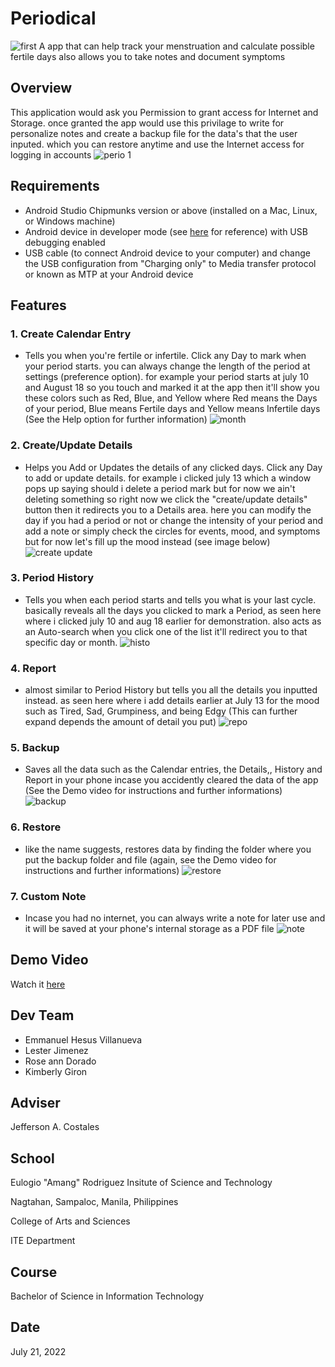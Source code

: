 # Periodical
![first](https://user-images.githubusercontent.com/109476616/179425374-82d992cd-9162-4a5c-9eda-104d1635d26f.jpg)
 A app that can help track your menstruation and calculate possible fertile days also allows you to take notes and document symptoms
## Overview
This application would ask you Permission to grant access for Internet and Storage.
once granted the app would use this privilage to write for personalize notes and create a backup file for the data's that the user inputed. which you can restore anytime and use the Internet access for logging in accounts
![perio 1](https://user-images.githubusercontent.com/109476616/179797822-9dc66200-8bcf-437d-aedb-f68e546e07b7.png)

## Requirements
*   Android Studio Chipmunks version or above (installed on a Mac, Linux, or Windows machine)
*   Android device in developer mode (see [here](https://developer.android.com/studio/debug/dev-options) for reference) with USB debugging enabled
*   USB cable (to connect Android device to your computer) and change the USB configuration from "Charging only" to Media transfer protocol or known as MTP at your Android device

## Features
### 1. Create Calendar Entry 
- Tells you when you're fertile or infertile. Click any Day to mark when your period starts. you can always change the length of the period at settings (preference option).
for example your period starts at july 10 and August 18 so you touch and marked it at the app then it'll show you these colors such as Red, Blue, and Yellow where Red means the Days of your period, Blue means Fertile days and Yellow means Infertile days (See the Help option for further information)
![month](https://user-images.githubusercontent.com/109476616/179795122-6c792f97-e1be-487c-8c65-9016ea727754.jpg)

### 2. Create/Update Details
- Helps you Add or Updates the details of any clicked days. Click any Day to add or update details. for example i clicked july 13 which a window pops up saying should i delete a period mark but for now we ain't deleting something so right now we click the "create/update details" button then it redirects you to a Details area. here you can modify the day if you had a period or not or change the intensity of your period and add a note or simply check the circles for events, mood, and symptoms but for now let's fill up the mood instead (see image below)
![create update](https://user-images.githubusercontent.com/109476616/179805367-fa3f00fb-5db9-47c4-8442-cebd960e6b4a.png)

### 3. Period History
- Tells you when each period starts and tells you what is your last cycle. basically reveals all the days you clicked to mark a Period, as seen here where i clicked july 10 and aug 18 earlier for demonstration. also acts as an Auto-search when you click one of the list it'll redirect you to that specific day or month.
![histo](https://user-images.githubusercontent.com/109476616/179816048-fc327f08-bc38-456b-b5c6-25507c2a4f53.png)

### 4. Report
- almost similar to Period History but tells you all the details you inputted instead. as seen here where i add details earlier at July 13 for the mood such as Tired, Sad, Grumpiness, and being Edgy (This can further expand depends the amount of detail you put)
![repo](https://user-images.githubusercontent.com/109476616/179816087-876c8080-578b-489b-ac48-69019769803b.png)

### 5. Backup
- Saves all the data such as the Calendar entries, the Details,, History and Report in your phone incase you accidently cleared the data of the app (See the Demo video for instructions and further informations)
![backup](https://user-images.githubusercontent.com/109476616/179825848-8960008f-4b73-425f-a321-801171b620a2.png)

### 6. Restore
- like the name suggests, restores data by finding the folder where you put the backup folder and file (again, see the Demo video for instructions and further informations)
![restore](https://user-images.githubusercontent.com/109476616/179828742-b2a4eb2a-7d6e-4430-875b-d149986112cb.png)

### 7. Custom Note
- Incase you had no internet, you can always write a note for later use and it will be saved at your phone's internal storage as a PDF file
![note](https://user-images.githubusercontent.com/109476616/179831218-cef4d88c-35bf-46c3-a0e9-3c5e6afd006c.png)

## Demo Video
Watch it [here](https://www.youtube.com/watch?v=LjXDMlj9wjA)

## Dev Team
- Emmanuel Hesus Villanueva
- Lester Jimenez
- Rose ann Dorado
- Kimberly Giron

## Adviser
Jefferson A. Costales

## School
Eulogio "Amang" Rodriguez Insitute of Science and Technology

Nagtahan, Sampaloc, Manila, Philippines

College of Arts and Sciences

ITE Department

## Course
Bachelor of Science in Information Technology

## Date
July 21, 2022
